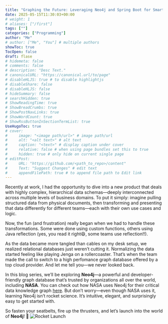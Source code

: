 ```yaml
---
title: "Graphing the Future: Leveraging Neo4j and Spring Boot for Smarter Data Modeling - Part1(Introduction and local setup)"
date: 2025-05-15T11:30:03+00:00
# weight: 1
# aliases: ["/first"]
tags: [""]
categories: ["Programming"]
author: "Me"
# author: ["Me", "You"] # multiple authors
showToc: true
TocOpen: false
draft: flase
# hidemeta: false
# comments: false
# description: "Desc Text."
# canonicalURL: "https://canonical.url/to/page"
# disableHLJS: true # to disable highlightjs
# disableShare: false
# disableHLJS: false
# hideSummary: false
# searchHidden: true
# ShowReadingTime: true
# ShowBreadCrumbs: true
# ShowPostNavLinks: true
# ShowWordCount: true
# ShowRssButtonInSectionTermList: true
UseHugoToc: true
# cover:
#     image: "<image path/url>" # image path/url
#     alt: "<alt text>" # alt text
#     caption: "<text>" # display caption under cover
#     relative: false # when using page bundles set this to true
#     hidden: true # only hide on current single page
# editPost:
#     URL: "https://github.com/<path_to_repo>/content"
#     Text: "Suggest Changes" # edit text
#     appendFilePath: true # to append file path to Edit link
---
```


Recently at work, I had the opportunity to dive into a new product that deals with highly complex, hierarchical data schemas—deeply interconnected across multiple levels of business domains. To put it simply: imagine pulling structured data from physical documents, then transforming and presenting that data differently for different teams—each with their own use cases and logic.

Now, the fun (and frustration) really began when we had to handle these transformations. Some were done using custom functions, others using Java reflection (yes, you read it right😄, some teams use reflection!!).

As the data became more tangled than cables on my desk setup, we realized relational databases just weren’t cutting it. Normalizing the data started feeling like playing Jenga on a rollercoaster. That’s when the team made the call to switch to a high perfomance graph database offered by a top cloud provider. And let me tell you—we never looked back. 

In this blog series, we’ll be exploring **Neo4j**—a powerful and developer-friendly graph database that’s trusted by organizations all over the world, including **NASA**. You can check out how NASA uses Neo4j for their critical data knowledge graph [here](https://neo4j.com/blog/knowledge-graph/nasa-critical-data-knowledge-graph/). But don’t worry—even though NASA uses it, learning Neo4j isn’t rocket science. It’s intuitive, elegant, and surprisingly easy to get started with.

So fasten your seatbelts, fire up the thrusters, and let’s launch into the world of **Neo4j**! 🚀
![Rocket Launch](https://media4.giphy.com/media/v1.Y2lkPTc5MGI3NjExZXplNTdidmU0eTlyeTkxNHQ2c2R1c2Y5eGZsa3M3c3hqcnI2cTd5YSZlcD12MV9pbnRlcm5hbF9naWZfYnlfaWQmY3Q9Zw/sGBMzyeEzKpySD74qv/giphy.gif)

